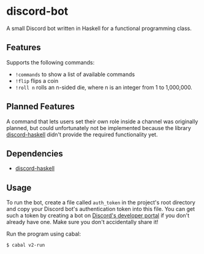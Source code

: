 # discord-bot
A small Discord bot written in Haskell for a functional programming class.

## Features
Supports the following commands:

- `!commands` to show a list of available commands
- `!flip` flips a coin
- `!roll n` rolls an n-sided die, where n is an integer from 1 to 1,000,000.

## Planned Features
A command that lets users set their own role inside a channel was originally planned, but could unfortunately not be implemented because the library [discord-haskell](https://github.com/aquarial/discord-haskell) didn't provide the required functionality yet.

## Dependencies

- [discord-haskell](https://github.com/aquarial/discord-haskell)

## Usage

To run the bot, create a file called `auth_token` in the project's root directory and copy your Discord bot's authentication token into this file. You can get such a token by creating a bot on [Discord's developer portal](https://discordapp.com/developers/applications/) if you don't already have one. Make sure you don't accidentally share it!

Run the program using cabal:

```
$ cabal v2-run
```